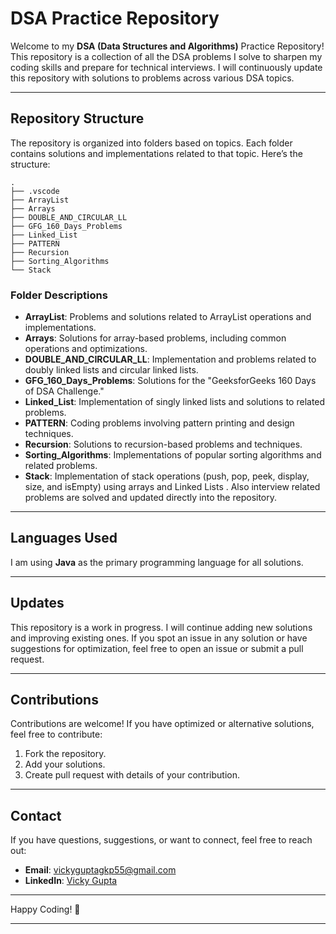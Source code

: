 # DSA Practice Repository

Welcome to my **DSA (Data Structures and Algorithms)** Practice Repository! This repository is a collection of all the DSA problems I solve to sharpen my coding skills and prepare for technical interviews. I will continuously update this repository with solutions to problems across various DSA topics.

---

## Repository Structure

The repository is organized into folders based on topics. Each folder contains solutions and implementations related to that topic. Here’s the structure:

```
.
├── .vscode
├── ArrayList
├── Arrays
├── DOUBLE_AND_CIRCULAR_LL
├── GFG_160_Days_Problems
├── Linked_List
├── PATTERN
├── Recursion
├── Sorting_Algorithms
└── Stack
```

### Folder Descriptions

- **ArrayList**: Problems and solutions related to ArrayList operations and implementations.
- **Arrays**: Solutions for array-based problems, including common operations and optimizations.
- **DOUBLE_AND_CIRCULAR_LL**: Implementation and problems related to doubly linked lists and circular linked lists.
- **GFG_160_Days_Problems**: Solutions for the "GeeksforGeeks 160 Days of DSA Challenge."
- **Linked_List**: Implementation of singly linked lists and solutions to related problems.
- **PATTERN**: Coding problems involving pattern printing and design techniques.
- **Recursion**: Solutions to recursion-based problems and techniques.
- **Sorting_Algorithms**: Implementations of popular sorting algorithms and related problems.
- **Stack**: Implementation of stack operations (push, pop, peek, display, size, and isEmpty) using arrays and Linked Lists . Also interview related problems are solved and updated directly into the repository.

---

## Languages Used

I am using **Java** as the primary programming language for all solutions.

---

## Updates

This repository is a work in progress. I will continue adding new solutions and improving existing ones. If you spot an issue in any solution or have suggestions for optimization, feel free to open an issue or submit a pull request.

---

## Contributions

Contributions are welcome! If you have optimized or alternative solutions, feel free to contribute:

1. Fork the repository.
2. Add your solutions.
3. Create pull request with details of your contribution.

---

## Contact

If you have questions, suggestions, or want to connect, feel free to reach out:

- **Email**: [vickyguptagkp55@gmail.com](mailto:vickyguptagkp55@gmail.com)  
- **LinkedIn**: [Vicky Gupta](https://linkedin.com/in/vicky-gupta-2293b9250)

---

Happy Coding! 🚀

--- 
